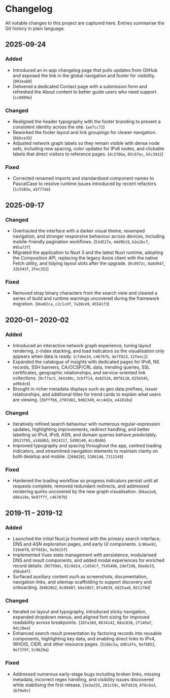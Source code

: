 # Changelog

All notable changes to this project are captured here. Entries summarise the Git history in plain language.

## 2025-09-24

### Added
- Introduced an in-app changelog page that pulls updates from GitHub and exposed the link in the global navigation and footer for visibility. (`093eab0`)
- Delivered a dedicated Contact page with a submission form and refreshed the About content to better guide users who need support. (`cc0899e`)

### Changed
- Realigned the header typography with the footer branding to present a consistent identity across the site. (`ae7cc72`)
- Reworked the footer layout and link groupings for clearer navigation. (`6bbce35`)
- Adjusted network graph labels so they remain visible with dense node sets, including new spacing, color updates for IPv6 nodes, and clickable labels that direct visitors to reference pages. (`4c370ba`, `05c6fec`, `b5c3922`)

### Fixed
- Corrected renamed imports and standardised component names to PascalCase to resolve runtime issues introduced by recent refactors. (`1c5585e`, `a5f77de`)

## 2025-09-17

### Changed
- Overhauled the interface with a darker visual theme, revamped navigation, and stronger responsive behaviour across devices, including mobile-friendly pagination workflows. (`53d527e`, `44d9b19`, `b2e2bcf`, `995a73f`)
- Migrated the application to Nuxt 3 and the latest Nuxt runtime, adopting the Composition API, replacing the legacy Axios client with the native Fetch utility, and tidying layout slots after the upgrade. (`0c8972c`, `8a6d947`, `32b343f`, `3fec352`)

### Fixed
- Removed stray binary characters from the search view and cleared a series of build and runtime warnings uncovered during the framework migration. (`bba02ca`, `c2c1cdf`, `7a28ce9`, `45541f3`)

## 2020-01 – 2020-02

### Added
- Introduced an interactive network graph experience, tuning layout rendering, z-index stacking, and load indicators so the visualisation only appears when data is ready. (`cfdee34`, `c4676fb`, `de7f823`, `12feec1`)
- Expanded the catalogue of insights with dedicated pages for IPv6, NS records, SSH banners, CA/OCSP/CRL data, trending queries, SSL certificates, geographic relationships, and service-oriented link collections. (`9cf7ac5`, `364180c`, `3cbff14`, `4a9251b`, `80f8118`, `825b545`, `ad9bdc6`)
- Brought in richer metadata displays such as geo data prefixes, issuer relationships, and additional titles for trend cards to explain what users are viewing. (`3bfffb6`, `2f07d81`, `9d02349`, `4cc4d2e`, `e42810a`)

### Changed
- Iteratively refined search behaviour with numerous regular-expression updates, highlighting improvements, redirect handling, and better labelling so IPv4, IPv6, ASN, and domain queries behave predictably. (`0523f05`, `a14b8b5`, `b924317`, `5d90140`, `4cc0b0b`)
- Improved typography and spacing throughout the app, centred loading indicators, and streamlined navigation elements to maintain clarity on both desktop and mobile. (`260d282`, `52861d6`, `7313149`)

### Fixed
- Hardened the loading workflow so progress indicators persist until all requests complete, removed redundant redirects, and addressed rendering quirks uncovered by the new graph visualisation. (`68ae2e8`, `d86a19e`, `9e97fff`, `c4676fb`)

## 2019-11 – 2019-12

### Added
- Launched the initial Nuxt.js frontend with the primary search interface, DNS and ASN exploration pages, and early UI components. (`c90ae92`, `519e6f8`, `07f01bc`, `5e3615f`)
- Implemented Vuex state management with persistence, modularised DNS and result components, and added modal experiences for enriched record details. (`95759dc`, `92c0d14`, `c1d5dcf`, `754549b`, `2def2d6`, `6be8e33`, `d56ab4f`)
- Surfaced auxiliary content such as screenshots, documentation, navigation links, and sitemap scaffolding to support discovery and onboarding. (`04828b2`, `0c89407`, `b6e10b7`, `8fa4839`, `dd25aa8`, `021178d`)

### Changed
- Iterated on layout and typography, introduced sticky navigation, expanded dropdown menus, and aligned font sizing for improved readability across breakpoints. (`18fa38d`, `8634142`, `88a1636`, `2f149af`, `9dc28ee`)
- Enhanced search result presentation by factoring records into reusable components, highlighting key data, and enabling direct links to IPv4, WHOIS, CIDR, and other resource pages. (`516bc5a`, `dd014fe`, `9af8852`, `9e7379f`, `5c9629a`)

### Fixed
- Addressed numerous early-stage bugs including broken links, missing metadata, incorrect regex handling, and visibility issues discovered while stabilising the first release. (`3e3e255`, `261c59c`, `9dfdd19`, `6f6c6a3`, `1b70e9c`)
